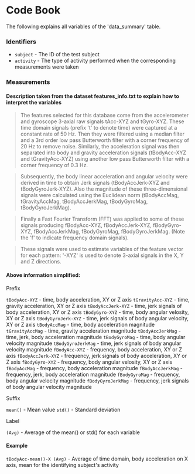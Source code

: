 # Code Book

The following explains all variables of the 'data_summary' table.

### Identifiers

- `subject` - The ID of the test subject
- `activity` - The type of activity performed when the corresponding measurements were taken

### Measurements

#### Description taken from the dataset features_info.txt to explain how to interpret the variables
>The features selected for this database come from the accelerometer and gyroscope 3-axial raw signals tAcc-XYZ and tGyro-XYZ. These time domain signals (prefix 't' to denote time) were captured at a constant rate of 50 Hz. Then they were filtered using a median filter and a 3rd order low pass Butterworth filter with a corner frequency of 20 Hz to remove noise. Similarly, the acceleration signal was then separated into body and gravity acceleration signals (tBodyAcc-XYZ and tGravityAcc-XYZ) using another low pass Butterworth filter with a corner frequency of 0.3 Hz.

>Subsequently, the body linear acceleration and angular velocity were derived in time to obtain Jerk signals (tBodyAccJerk-XYZ and tBodyGyroJerk-XYZ). Also the magnitude of these three-dimensional signals were calculated using the Euclidean norm (tBodyAccMag, tGravityAccMag, tBodyAccJerkMag, tBodyGyroMag, tBodyGyroJerkMag).

>Finally a Fast Fourier Transform (FFT) was applied to some of these signals producing fBodyAcc-XYZ, fBodyAccJerk-XYZ, fBodyGyro-XYZ, fBodyAccJerkMag, fBodyGyroMag, fBodyGyroJerkMag. (Note the 'f' to indicate frequency domain signals).

>These signals were used to estimate variables of the feature vector for each pattern:
'-XYZ' is used to denote 3-axial signals in the X, Y and Z directions.


#### Above information simplified:

Prefix

`tBodyAcc-XYZ` - time, body acceleration, XY or Z axis 
`tGravityAcc-XYZ` - time, gravity acceleration, XY or Z axis 
`tBodyAccJerk-XYZ` - time, jerk signals of body acceleration, XY or Z axis 
`tBodyGyro-XYZ` - time, body angular velosity, XY or Z axis 
`tBodyGyroJerk-XYZ` - time, jerk signals of body angular velocity, XY or Z axis
`tBodyAccMag` - time, body acceleration magnitude
`tGravityAccMag` - time, gravity acceleration magnitude
`tBodyAccJerkMag` - time, jerk, body acceleration magnitude
`tBodyGyroMag` - time, body angular velocity magnitude
`tBodyGyroJerkMag` - time, jerk signals of body angular velocity magnitude
`fBodyAcc-XYZ` - frequency, body acceleration, XY or Z axis
`fBodyAccJerk-XYZ` - frequency, jerk signals of body acceleration, XY or Z axis
`fBodyGyro-XYZ` - frequency, body angular velosity, XY or Z axis
`fBodyAccMag` - frequency, body acceleration magnitude
`fBodyAccJerkMag` - frequency, jerk, body acceleration magnitude
`fBodyGyroMag` - frequency, body angular velocity magnitude
`fBodyGyroJerkMag` - frequency, jerk signals of body angular velocity magnitude

Suffix

`mean()` - Mean value
`std()` - Standard deviation

Label

`(Avg)` - Average of the mean() or std() for each variable 


#### Example
`tBodyAcc-mean()-X (Avg)` - Average of time domain, body acceleration on X axis, mean for the identifying subject's activity
